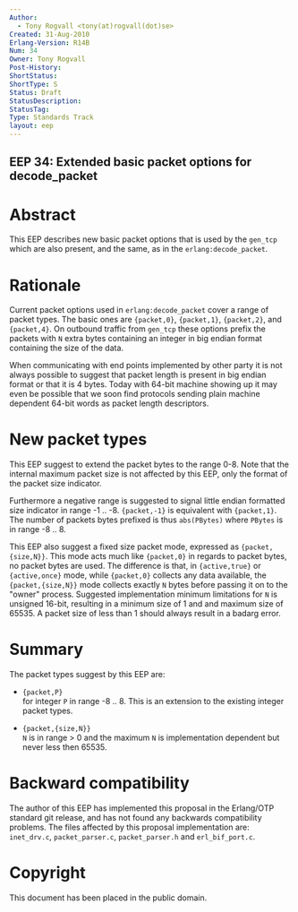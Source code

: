 ```yaml
---
Author:
  - Tony Rogvall <tony(at)rogvall(dot)se>
Created: 31-Aug-2010
Erlang-Version: R14B
Num: 34
Owner: Tony Rogvall
Post-History: 
ShortStatus: 
ShortType: S
Status: Draft
StatusDescription: 
StatusTag: 
Type: Standards Track
layout: eep
---
```

EEP 34: Extended basic packet options for decode_packet
----

Abstract
========

This EEP describes new basic packet options that is used by the
`gen_tcp` which are also present, and the same, as in the
`erlang:decode_packet`.

Rationale
=========

Current packet options used in `erlang:decode_packet` cover a range of
packet types.  The basic ones are `{packet,0}`, `{packet,1}`,
`{packet,2}`, and `{packet,4}`.  On outbound traffic from `gen_tcp`
these options prefix the packets with `N` extra bytes containing an
integer in big endian format containing the size of the data.

When communicating with end points implemented by other party it is
not always possible to suggest that packet length is present in
big endian format or that it is 4 bytes.  Today with 64-bit machine
showing up it may even be possible that we soon find protocols sending
plain machine dependent 64-bit words as packet length descriptors.

New packet types
================

This EEP suggest to extend the packet bytes to the range 0-8.  Note
that the internal maximum packet size is not affected by this EEP,
only the format of the packet size indicator.

Furthermore a negative range is suggested to signal little endian
formatted size indicator in range -1 .. -8.  `{packet,-1}` is
equivalent with `{packet,1}`.  The number of packets bytes prefixed is
thus `abs(PBytes)` where `PBytes` is in range -8 .. 8.

This EEP also suggest a fixed size packet mode, expressed as `{packet,
{size,N}}`.  This mode acts much like `{packet,0}` in regards to
packet bytes, no packet bytes are used.  The difference is that, in
`{active,true}` or `{active,once}` mode, while `{packet,0}` collects
any data available, the `{packet,{size,N}}` mode collects exactly `N`
bytes before passing it on to the "owner" process.  Suggested
implementation minimum limitations for `N` is unsigned 16-bit,
resulting in a minimum size of 1 and and maximum size of 65535.  A
packet size of less than 1 should always result in a badarg error.

Summary
=======

The packet types suggest by this EEP are:

- `{packet,P}`  
  for integer `P` in range -8 .. 8.  This is an extension to the
  existing integer packet types.

- `{packet,{size,N}}`  
  `N` is in range > 0 and the maximum `N` is implementation
  dependent but never less then 65535.

Backward compatibility
=====================

The author of this EEP has implemented this proposal in the
Erlang/OTP standard git release, and has not found any backwards
compatibility problems.  The files affected by this proposal
implementation are: `inet_drv.c`, `packet_parser.c`, `packet_parser.h`
and `erl_bif_port.c`.

Copyright
=========

This document has been placed in the public domain.

[EmacsVar]: <> "Local Variables:"
[EmacsVar]: <> "mode: indented-text"
[EmacsVar]: <> "indent-tabs-mode: nil"
[EmacsVar]: <> "sentence-end-double-space: t"
[EmacsVar]: <> "fill-column: 70"
[EmacsVar]: <> "coding: utf-8"
[EmacsVar]: <> "End:"